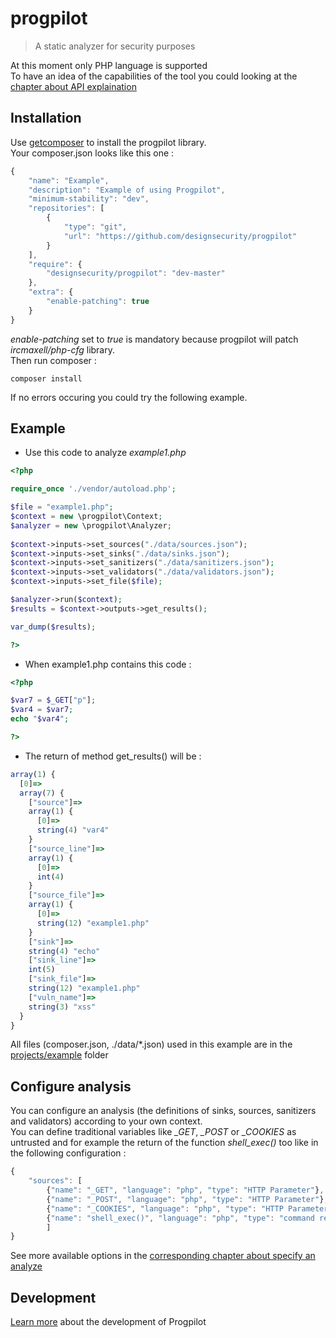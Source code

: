 # progpilot
> A static analyzer for security purposes

At this moment only PHP language is supported  
To have an idea of the capabilities of the tool you could looking at the [chapter about API explaination](./doc/API.md)

## Installation
Use [getcomposer](https://getcomposer.org/) to install the progpilot library.  
Your composer.json looks like this one :
```javascript
{
    "name": "Example",
    "description": "Example of using Progpilot",
    "minimum-stability": "dev",
    "repositories": [
        {
            "type": "git",
            "url": "https://github.com/designsecurity/progpilot"
        }
    ],
    "require": {
        "designsecurity/progpilot": "dev-master"
    },
    "extra": {
        "enable-patching": true
    }
} 
```
*enable-patching* set to *true* is mandatory because progpilot will patch *ircmaxell/php-cfg* library.  
Then run composer :
```shell
composer install
```
If no errors occuring you could try the following example.

## Example
- Use this code to analyze *example1.php*
```php
<?php

require_once './vendor/autoload.php';

$file = "example1.php";
$context = new \progpilot\Context;
$analyzer = new \progpilot\Analyzer;
		
$context->inputs->set_sources("./data/sources.json");
$context->inputs->set_sinks("./data/sinks.json");
$context->inputs->set_sanitizers("./data/sanitizers.json");
$context->inputs->set_validators("./data/validators.json");
$context->inputs->set_file($file);

$analyzer->run($context);
$results = $context->outputs->get_results();

var_dump($results);

?>	 
```
- When example1.php contains this code :
```php
<?php

$var7 = $_GET["p"];
$var4 = $var7;
echo "$var4";

?>	
```
- The return of method get_results() will be :
```javascript
array(1) {
  [0]=>
  array(7) {
    ["source"]=>
    array(1) {
      [0]=>
      string(4) "var4"
    }
    ["source_line"]=>
    array(1) {
      [0]=>
      int(4)
    }
    ["source_file"]=>
    array(1) {
      [0]=>
      string(12) "example1.php"
    }
    ["sink"]=>
    string(4) "echo"
    ["sink_line"]=>
    int(5)
    ["sink_file"]=>
    string(12) "example1.php"
    ["vuln_name"]=>
    string(3) "xss"
  }
}
```
All files (composer.json, ./data/*.json) used in this example are in the [projects/example](./projects/example) folder

## Configure analysis
You can configure an analysis (the definitions of sinks, sources, sanitizers and validators) according to your own context.  
You can define traditional variables like *_GET*, *_POST* or *_COOKIES* as untrusted and for example the return of the function *shell_exec()* too like in the following configuration :
```javascript
{
    "sources": [
        {"name": "_GET", "language": "php", "type": "HTTP Parameter"},
        {"name": "_POST", "language": "php", "type": "HTTP Parameter"},
        {"name": "_COOKIES", "language": "php", "type": "HTTP Parameter"},
        {"name": "shell_exec()", "language": "php", "type": "command return"}
		]
}
```
See more available options in the [corresponding chapter about specify an analyze](./doc/SPECIFY_ANALYZE.md)

## Development
[Learn more](./doc/DEV.md) about the development of Progpilot
